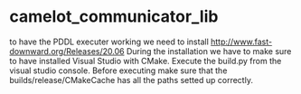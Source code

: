 # camelot_communicator_lib
 
to have the PDDL executer working we need to install http://www.fast-downward.org/Releases/20.06
During the installation we have to make sure to have installed Visual Studio with CMake. Execute the build.py from the visual studio console. Before executing make sure that the builds/release/CMakeCache has all the paths setted up correctly.
```

```